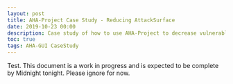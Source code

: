 ```yaml
---
layout: post
title: AHA-Project Case Study - Reducing AttackSurface
date: 2019-10-23 00:00
description: Case study of how to use AHA-Project to decrease vulnerable attack surface.
toc: true
tags: AHA-GUI CaseStudy
---
```


Test. This document is a work in progress and is expected to be complete by Midnight tonight. Please ignore for now.